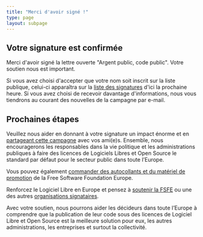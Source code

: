 ```yaml
---
title: "Merci d'avoir signé !"
type: page
layout: subpage
---
```


## Votre signature est confirmée

Merci d'avoir signé la lettre ouverte "Argent public, code public". Votre soutien nous est important. 

Si vous avez choisi d'accepter que votre nom soit inscrit sur la liste publique, celui-ci apparaîtra sur la [liste des signatures](../all-signatures) d'ici la prochaine heure. Si vous avez choisi de recevoir davantage d'informations, nous vous tiendrons au courant des nouvelles de la campagne par e-mail.

## Prochaines étapes

Veuillez nous aider en donnant à votre signature un impact énorme et en [partageant cette campagne](../../#spread) avec vos ami(e)s. Ensemble, nous encouragerons les responsables dans la vie politique et les administrations publiques à faire des licences de Logiciels Libres et Open Source le standard par défaut pour le secteur public dans toute l’Europe. 

Vous pouvez également [commander des autocollants et du matériel de promotion](https://fsfe.org/promo#pmpc) de la Free Software Foundation Europe.

Renforcez le Logiciel Libre en Europe et pensez à [soutenir la FSFE](https://fsfe.org/donate/?pmpc) ou une des autres [organisations signataires](../../#organisations).

Avec votre soutien, nous pourrons aider les décideurs dans toute l’Europe à comprendre que la publication de leur code sous des licences de Logiciel Libre et Open Source est la meilleure solution pour eux, les autres administrations, les entreprises et surtout la collectivité. 
